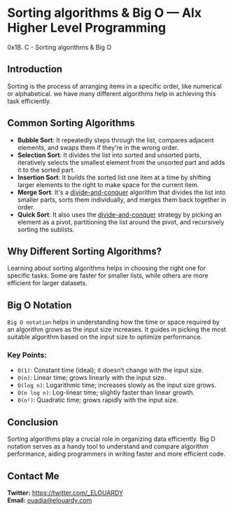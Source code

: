 # Sorting algorithms & Big O — Alx Higher Level Programming
0x1B. C - Sorting algorithms & Big O

## Introduction
Sorting is the process of arranging items in a specific order, like numerical or alphabetical. we have many different algorithms help in achieving this task efficiently.

## Common Sorting Algorithms
- **Bubble Sort**: It repeatedly steps through the list, compares adjacent elements, and swaps them if they're in the wrong order.
- **Selection Sort**: It divides the list into sorted and unsorted parts, iteratively selects the smallest element from the unsorted part and adds it to the sorted part.
- **Insertion Sort**: It builds the sorted list one item at a time by shifting larger elements to the right to make space for the current item.
- **Merge Sort**: It's a <ins>divide-and-conquer</ins> algorithm that divides the list into smaller parts, sorts them individually, and merges them back together in order.
- **Quick Sort**: It also uses the <ins>divide-and-conquer</ins> strategy by picking an element as a pivot, partitioning the list around the pivot, and recursively sorting the sublists.

## Why Different Sorting Algorithms?
Learning about sorting algorithms helps in choosing the right one for specific tasks. Some are faster for smaller lists, while others are more efficient for larger datasets.

## Big O Notation
`Big O notation` helps in understanding how the time or space required by an algorithm grows as the input size increases. It guides in picking the most suitable algorithm based on the input size to optimize performance.
### Key Points:
- `O(1)`: Constant time (ideal); it doesn’t change with the input size.
- `O(n)`: Linear time; grows linearly with the input size.
- `O(log n)`: Logarithmic time; increases slowly as the input size grows.
- `O(n log n)`: Log-linear time; slightly faster than linear growth.
- `O(n²)`: Quadratic time; grows rapidly with the input size.

## Conclusion
Sorting algorithms play a crucial role in organizing data efficiently. Big O notation serves as a handy tool to understand and compare algorithm performance, aiding programmers in writing faster and more efficient code.

## Contact Me
**Twitter:** https://twitter.com/_ELOUARDY \
**Email:** ouadia@elouardy.com

